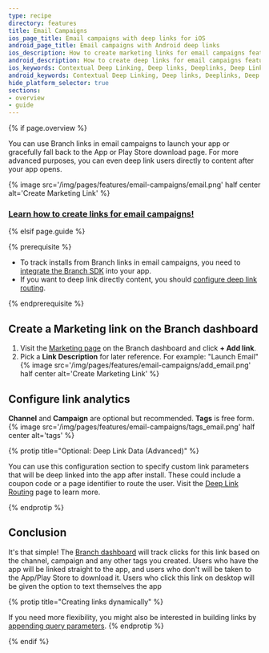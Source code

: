 ```yaml
---
type: recipe
directory: features
title: Email Campaigns
ios_page_title: Email campaigns with deep links for iOS
android_page_title: Email campaigns with Android deep links
ios_description: How to create marketing links for email campaigns featuring your iOS app. Branch Links enable deep linking, install attribution, and in-depth analytics.
android_description: How to create deep links for email campaigns featuring your Android app. Branch Links enable deep linking, install attribution, and in-depth analytics.
ios_keywords: Contextual Deep Linking, Deep links, Deeplinks, Deep Linking, Deeplinking, Deferred Deep Linking, Deferred Deeplinking, Google App Indexing, Google App Invites, Apple Universal Links, Apple Spotlight Search, Facebook App Links, AppLinks, Deepviews, Deep views, email campaigns, marketing links
android_keywords: Contextual Deep Linking, Deep links, Deeplinks, Deep Linking, Deeplinking, Deferred Deep Linking, Deferred Deeplinking, Google App Indexing, Google App Invites, Apple Universal Links, Apple Spotlight Search, Facebook App Links, AppLinks, Deepviews, Deep views,email campaigns, marketing links, Android
hide_platform_selector: true
sections:
- overview
- guide
---
```


{% if page.overview %}

You can use Branch links in email campaigns to launch your app or gracefully fall back to the App or Play Store download page. For more advanced purposes, you can even deep link users directly to content after your app opens.

{% image src='/img/pages/features/email-campaigns/email.png' half center alt='Create Marketing Link' %}

### [Learn how to create links for email campaigns!]({{base.url}}/features/email-campaigns/guide)

{% elsif page.guide %}

{% prerequisite %}

- To track installs from Branch links in email campaigns, you need to [integrate the Branch SDK]({{base.url}}/getting-started/sdk-integration-guide) into your app.
- If you want to deep link directly content, you should [configure deep link routing]({{base.url}}/getting-started/deep-link-routing).

{% endprerequisite %}

## Create a Marketing link on the Branch dashboard

1. Visit the [Marketing page](https://dashboard.branch.io/#/marketing) on the Branch dashboard and click **+ Add link**.
1. Pick a **Link Description** for later reference. For example: "Launch Email" {% image src='/img/pages/features/email-campaigns/add_email.png' half center alt='Create Marketing Link' %}

## Configure link analytics

**Channel** and **Campaign** are optional but recommended. **Tags** is free form. {% image src='/img/pages/features/email-campaigns/tags_email.png' half center alt='tags' %}

{% protip title="Optional: Deep Link Data (Advanced)" %}

You can use this configuration section to specify custom link parameters that will be deep linked into the app after install. These could include a coupon code or a page identifier to route the user. Visit the [Deep Link Routing]({{base.url}}/getting-started/deep-link-routing) page to learn more.

{% endprotip %}

## Conclusion

It's that simple! The [Branch dashboard](https://dashboard.branch.io/#) will track clicks for this link based on the channel, campaign and any other tags you created. Users who have the app will be linked straight to the app, and users who don't will be taken to the App/Play Store to download it. Users who click this link on desktop will be given the option to text themselves the app

{% protip title="Creating links dynamically" %}

If you need more flexibility, you might also be interested in building links by [appending query parameters]({{base.url}}/getting-started/creating-links/advanced/unity/#appending-query-parameters).
{% endprotip %}

{% endif %}